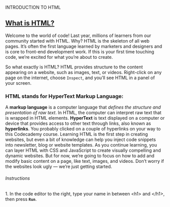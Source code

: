 <span>INTRODUCTION TO HTML</span>
<h2><a href="https://www.codecademy.com/paths/web-development/tracks/learn-html-web-dev-path/modules/learn-html-elements/lessons/intro-to-html/exercises/intro">What is HTML?</a></h2>
Welcome to the world of code! Last year, millions of learners from our community started with HTML. Why? HTML is the skeleton of all web pages. It’s often the first language learned by marketers and designers and is core to front-end development work. If this is your first time touching code, we’re excited for what you’re about to create.

So what exactly is HTML? HTML provides structure to the content appearing on a website, such as images, text, or videos. Right-click on any page on the internet, choose <code>Inspect</code>, and you’ll see HTML in a panel of your screen.

<h3>HTML stands for HyperText Markup Language:</h3>
A <strong>markup language</strong> is a computer language that <em>defines the structure and presentation of raw text</em>.
In HTML, the computer can interpret raw text that is wrapped in HTML elements.
<strong>HyperText</strong> is text displayed on a computer or device that provides access to other text through links, also known as <strong>hyperlinks</strong>. You probably clicked on a couple of hyperlinks on your way to this Codecademy course.
Learning HTML is the first step in creating websites, but even a bit of knowledge can help you inject code snippets into newsletter, blog or website templates. As you continue learning, you can layer HTML with CSS and JavaScript to create visually compelling and dynamic websites. But for now, we’re going to focus on how to add and modify basic content on a page, like text, images, and videos. Don’t worry if the websites look ugly — we’re just getting started.

<h6>Instructions</h6>
1.
In the code editor to the right, type your name in between &lt;h1&gt; and &lt;/h1&gt;, then press <code><b>Run</b></code>.
